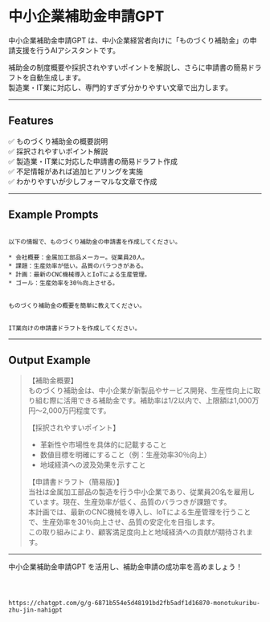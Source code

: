# 中小企業補助金申請GPT

中小企業補助金申請GPT は、中小企業経営者向けに「ものづくり補助金」の申請支援を行うAIアシスタントです。

補助金の制度概要や採択されやすいポイントを解説し、さらに申請書の簡易ドラフトを自動生成します。  
製造業・IT業に対応し、専門的すぎず分かりやすい文章で出力します。

---

## Features

✅ ものづくり補助金の概要説明  
✅ 採択されやすいポイント解説  
✅ 製造業・IT業に対応した申請書の簡易ドラフト作成  
✅ 不足情報があれば追加ヒアリングを実施  
✅ わかりやすいが少しフォーマルな文章で作成

---

## Example Prompts

```

以下の情報で、ものづくり補助金の申請書を作成してください。

* 会社概要：金属加工部品メーカー。従業員20人。
* 課題：生産効率が低い。品質のバラつきがある。
* 計画：最新のCNC機械導入とIoTによる生産管理。
* ゴール：生産効率を30％向上させる。

```
```

ものづくり補助金の概要を簡単に教えてください。

```
```

IT業向けの申請書ドラフトを作成してください。

```

---

## Output Example

> 【補助金概要】  
> ものづくり補助金は、中小企業が新製品やサービス開発、生産性向上に取り組む際に活用できる補助金です。補助率は1/2以内で、上限額は1,000万円～2,000万円程度です。
> 
> 【採択されやすいポイント】  
> - 革新性や市場性を具体的に記載すること  
> - 数値目標を明確にすること（例：生産効率30％向上）  
> - 地域経済への波及効果を示すこと
> 
> 【申請書ドラフト（簡易版）】  
> 当社は金属加工部品の製造を行う中小企業であり、従業員20名を雇用しています。現在、生産効率が低く、品質のバラつきが課題です。  
> 本計画では、最新のCNC機械を導入し、IoTによる生産管理を行うことで、生産効率を30％向上させ、品質の安定化を目指します。  
> この取り組みにより、顧客満足度向上と地域経済への貢献が期待されます。

---

中小企業補助金申請GPT を活用し、補助金申請の成功率を高めましょう！
```



https://chatgpt.com/g/g-6871b554e5d48191bd2fb5adf1d16870-monotukuribu-zhu-jin-nahigpt
